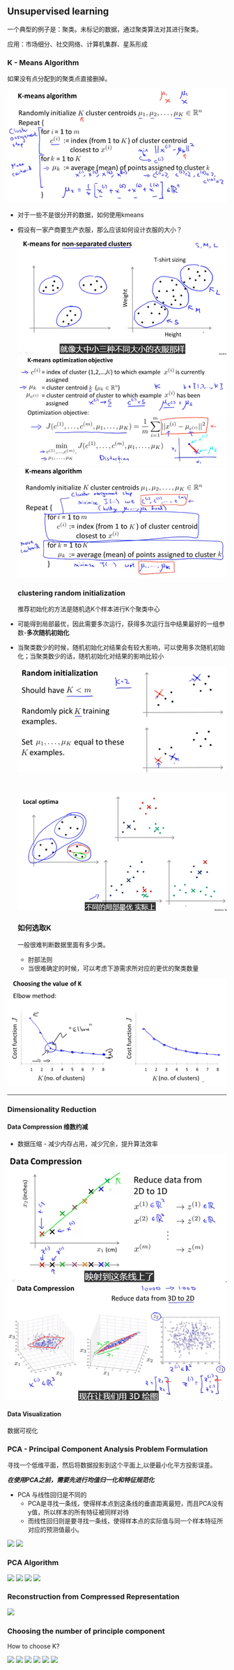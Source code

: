 ## Unsupervised learning

一个典型的例子是：聚类。未标记的数据，通过聚类算法对其进行聚类。

应用：市场细分、社交网络、计算机集群、星系形成

### K - Means Algorithm

如果没有点分配到的聚类点直接删掉。



<img src="/image/kmeans1.png">



- 对于一些不是很分开的数据，如何使用kmeans

- 假设有一家产商要生产衣服，那么应该如何设计衣服的大小？

  <img src="image/kmeans2.png">

  <img src="image/kmeans3.png">

  <img src="/image/kmeans4.png">

  ### clustering random initialization

  推荐初始化的方法是随机选K个样本进行K个聚类中心

- 可能得到局部最优，因此需要多次运行，获得多次运行当中结果最好的一组参数-**多次随机初始化**

- 当聚类数少的时候，随机初始化对结果会有较大影响，可以使用多次随机初始化；当聚类数少的话，随机初始化对结果的影响比较小

  <img src="/image/kmeans5.png">

  ​

  <img src="/image/kmeans6.png">

  ### 如何选取K

  一般很难判断数据里面有多少类。

  - 肘部法则
  - 当很难确定的时候，可以考虑下游需求所对应的更优的聚类数量

<img src="/image/kmeans7.png">



------

### Dimensionality Reduction

#### Data Compression 维数约减

- 数据压缩 - 减少内存占用，减少冗余，提升算法效率

<img src="/image/DR1.png">



<img src="/image/DR2.png">



#### Data Visualization

数据可视化



### PCA  - Principal Component Analysis Problem Formulation

寻找一个低维平面，然后将数据投影到这个平面上,以便最小化平方投影误差。

***在使用PCA之前，需要先进行均值归一化和特征规范化***

- PCA 与线性回归是不同的
  - PCA是寻找一条线，使得样本点到这条线的垂直距离最短，而且PCA没有y值，所以样本的所有特征被同样对待
  - 而线性回归则是要寻找一条线，使得样本点的实际值与同一个样本特征所对应的预测值最小。

<img src="/image/PCA1.png">



<img src="/image/PCA2.png">



### PCA Algorithm

<img src="/image/PCA3.png">



<img src="/image/PCA4.png">



<img src="/image/PCA5.png">



<img src="/image/PCA6.png">



### Reconstruction from Compressed Representation

<img src="/image/PCA7.png">

### Choosing the number of principle component

How to choose K?

<img src="/image/PCA8.png">



<img src="/image/PCA9.png">

<img src="/image/PCA10.png">

<img src="/image/PCA11.png">

<img src="/image/PCA12.png">

<img src="/image/PCA13.png">